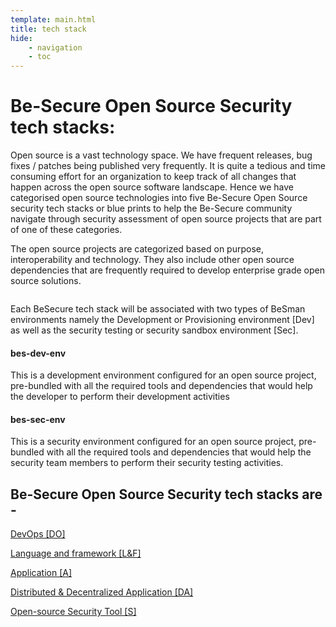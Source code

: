 ```yaml
---
template: main.html
title: tech stack
hide: 
    - navigation
    - toc
---
```



<h1> Be-Secure Open Source Security tech stacks: </h1>

<p> Open source is a vast technology space. We have frequent releases, bug fixes / patches being published very frequently. It is quite a tedious and time consuming effort for an organization to keep track of all changes that happen across the open source software landscape. Hence we have categorised open source technologies into five Be-Secure Open Source security tech stacks or blue prints to help the Be-Secure community navigate through security assessment of open source projects that are part of one of these categories. </p>

<p> The open source projects are categorized based on purpose, interoperability and technology. They also include other open source dependencies that are frequently required to develop enterprise grade open source solutions. </p>

<img : image of the tech stack to be included here />

<p> Each BeSecure tech stack will be associated with two types of BeSman environments namely the Development or Provisioning environment [Dev] as well as the security testing or security sandbox environment [Sec]. </p>

<h4> bes-<name>dev-env </h4>

<p> This is a development environment configured for an open source project, pre-bundled with all the required tools and dependencies that would help the developer to perform their development activities </p>

<h4> bes-<name>sec-env </h4>

<p> This is a security environment configured for an open source project, pre-bundled with all the required tools and dependencies that would help the security team members to perform their security testing activities. </p>

<h2> Be-Secure Open Source Security tech stacks are - </h2>


[DevOps [DO]](./bes-devops-tech-stack.md)  

[Language and framework [L&F]](./bes-lang-framework-tech-stack.md)  

[Application [A]](./bes-app-tech-stack.md) 

[Distributed & Decentralized Application [DA]](./bes-dist-decent-tech-stack.md) 

[Open-source Security Tool [S]](./bes-open-source-security-tool-tech-stack.md) 

